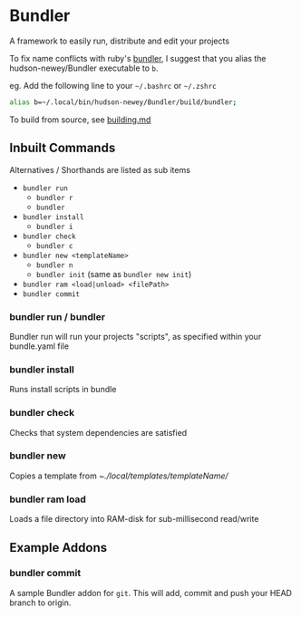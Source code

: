 # Bundler

A framework to easily run, distribute and edit your projects

To fix name conflicts with ruby's [bundler](https://bundler.io), I suggest that you alias the hudson-newey/Bundler executable to `b`.

eg. Add the following line to your `~/.bashrc` or `~/.zshrc`

```sh
alias b=~/.local/bin/hudson-newey/Bundler/build/bundler;
```

To build from source, see [building.md](BUILDING.md)

## Inbuilt Commands

Alternatives / Shorthands are listed as sub items

- `bundler run`
  - `bundler r`
  - `bundler`
- `bundler install`
  - `bundler i`
- `bundler check`
  - `bundler c`
- `bundler new <templateName>`
  - `bundler n`
  - `bundler init` (same as `bundler new init`)
- `bundler ram <load|unload> <filePath>`
- `bundler commit`

### bundler run / bundler

Bundler run will run your projects "scripts", as specified within your bundle.yaml file

### bundler install

Runs install scripts in bundle

### bundler check

Checks that system dependencies are satisfied

### bundler new

Copies a template from _~./local/templates/templateName/_

### bundler ram load

Loads a file directory into RAM-disk for sub-millisecond read/write

## Example Addons

### bundler commit

A sample Bundler addon for `git`. This will add, commit and push your HEAD branch to origin.
